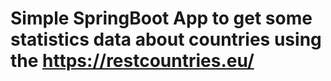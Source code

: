 # Simple SpringBoot App to get some statistics data about countries using the https://restcountries.eu/
